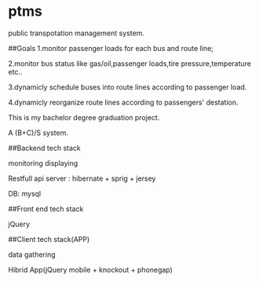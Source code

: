 # ptms

public transpotation  management system.

##Goals
1.monitor passenger loads for each bus and route line;

2.monitor bus status like gas/oil,passenger loads,tire pressure,temperature etc..

3.dynamicly schedule buses into route lines according to passenger load.

4.dynamicly reorganize route lines according to passengers' destation.

This is my bachelor degree graduation project.

A (B+C)/S system.

##Backend tech stack

monitoring displaying

Restfull api server : hibernate + sprig + jersey 

DB: mysql

##Front end tech stack

jQuery

##Client tech stack(APP)

data gathering

Hibrid App(jQuery mobile + knockout + phonegap)
